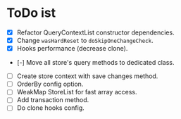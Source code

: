 # ToDo ist

- [x] Refactor QueryContextList constructor dependencies.
- [x] Change `wasHardReset` to `doSkipOneChangeCheck`.
- [x] Hooks performance (decrease clone).
- [-] Move all store's query methods to dedicated class.
- [ ] Create store context with save changes method.
- [ ] OrderBy config option.
- [ ] WeakMap StoreList for fast array access.
- [ ] Add transaction method.
- [ ] Do clone hooks config.
